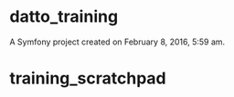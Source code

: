 datto_training
==============

A Symfony project created on February 8, 2016, 5:59 am.
# training_scratchpad
